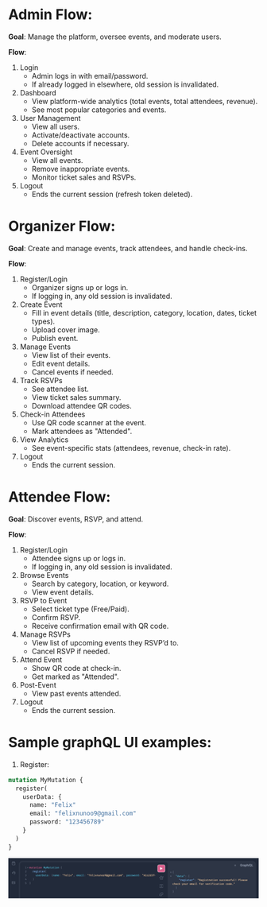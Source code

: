 # Admin Flow:

**Goal**: Manage the platform, oversee events, and moderate users.

**Flow**:

1. Login
   - Admin logs in with email/password.
   - If already logged in elsewhere, old session is invalidated.
2. Dashboard
   - View platform-wide analytics (total events, total attendees, revenue).
   - See most popular categories and events.
3. User Management
   - View all users.
   - Activate/deactivate accounts.
   - Delete accounts if necessary.
4. Event Oversight
   - View all events.
   - Remove inappropriate events.
   - Monitor ticket sales and RSVPs.
5. Logout
   - Ends the current session (refresh token deleted).

# Organizer Flow:

**Goal**: Create and manage events, track attendees, and handle check-ins.

**Flow**:

1. Register/Login
   - Organizer signs up or logs in.
   - If logging in, any old session is invalidated.
2. Create Event
   - Fill in event details (title, description, category, location, dates, ticket types).
   - Upload cover image.
   - Publish event.
3. Manage Events
   - View list of their events.
   - Edit event details.
   - Cancel events if needed.
4. Track RSVPs
   - See attendee list.
   - View ticket sales summary.
   - Download attendee QR codes.
5. Check-in Attendees
   - Use QR code scanner at the event.
   - Mark attendees as "Attended".
6. View Analytics
   - See event-specific stats (attendees, revenue, check-in rate).
7. Logout
   - Ends the current session.

# Attendee Flow:

**Goal**: Discover events, RSVP, and attend.

**Flow**:

1. Register/Login
   - Attendee signs up or logs in.
   - If logging in, any old session is invalidated.
2. Browse Events
   - Search by category, location, or keyword.
   - View event details.
3. RSVP to Event
   - Select ticket type (Free/Paid).
   - Confirm RSVP.
   - Receive confirmation email with QR code.
4. Manage RSVPs
   - View list of upcoming events they RSVP’d to.
   - Cancel RSVP if needed.
5. Attend Event
   - Show QR code at check-in.
   - Get marked as "Attended".
6. Post-Event
   - View past events attended.
7. Logout
   - Ends the current session.

# Sample graphQL UI examples:

1. Register:

```graphql
mutation MyMutation {
  register(
    userData: {
      name: "Felix"
      email: "felixnunoo9@gmail.com"
      password: "123456789"
    }
  )
}
```

![register](./assets/register.png)
